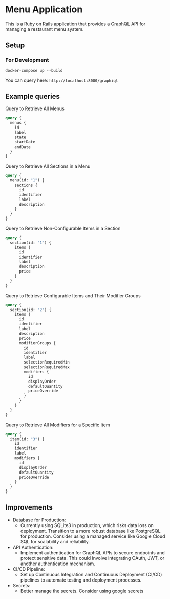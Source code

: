 # Menu Application

This is a Ruby on Rails application that provides a GraphQL API for managing a restaurant menu system.

## Setup

### For Development

`docker-compose up --build`

You can query here: `http://localhost:8080/graphiql`

## Example queries

Query to Retrieve All Menus

```graphql
query {
  menus {
    id
    label
    state
    startDate
    endDate
  }
}
```

Query to Retrieve All Sections in a Menu
```graphql
query {
  menu(id: "1") { 
    sections {
      id
      identifier
      label
      description
    }
  }
}
```

Query to Retrieve Non-Configurable Items in a Section

```graphql
query {
  section(id: "1") {
    items {
      id
      identifier
      label
      description
      price
    }
  }
}
```

Query to Retrieve Configurable Items and Their Modifier Groups

```graphql
query {
  section(id: "2") {
    items {
      id
      identifier
      label
      description
      price
      modifierGroups {
        id
        identifier
        label
        selectionRequiredMin
        selectionRequiredMax
        modifiers {
          id
          displayOrder
          defaultQuantity
          priceOverride
        }
      }
    }
  }
}
```

Query to Retrieve All Modifiers for a Specific Item
```graphql
query {
  item(id: "3") {
    id
    identifier
    label
    modifiers {
      id
      displayOrder
      defaultQuantity
      priceOverride
    }
  }
}
```

## Improvements

- Database for Production:
  - Currently using SQLite3 in production, which risks data loss on deployment. Transition to a more robust database like PostgreSQL for production. Consider using a managed service like Google Cloud SQL for scalability and reliability.
- API Authentication:
  - Implement authentication for GraphQL APIs to secure endpoints and protect sensitive data. This could involve integrating OAuth, JWT, or another authentication mechanism.
- CI/CD Pipeline:
  - Set up Continuous Integration and Continuous Deployment (CI/CD) pipelines to automate testing and deployment processes.
- Secrets:
  - Better manage the secrets. Consider using google secrets
